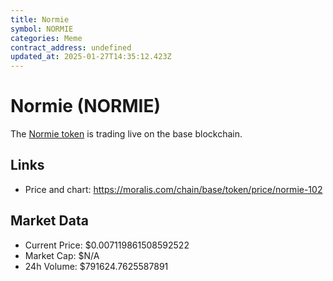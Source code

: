 ```yaml
---
title: Normie
symbol: NORMIE
categories: Meme
contract_address: undefined
updated_at: 2025-01-27T14:35:12.423Z
---
```


# Normie (NORMIE)
The [Normie token](https://moralis.com/chain/base/token/price/normie-102) is trading live on the base blockchain.

## Links
- Price and chart: https://moralis.com/chain/base/token/price/normie-102

## Market Data
- Current Price: $0.007119861508592522
- Market Cap: $N/A
- 24h Volume: $791624.7625587891
